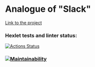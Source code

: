 # Analogue of "Slack"

[Link to the project](https://frontend-project-12-lpz4.onrender.com/)

### Hexlet tests and linter status:
[![Actions Status](https://github.com/bril95/frontend-project-12/actions/workflows/hexlet-check.yml/badge.svg)](https://github.com/bril95/frontend-project-12/actions)


### [![Maintainability](https://api.codeclimate.com/v1/badges/1c301d29fac780829cd7/maintainability)](https://codeclimate.com/github/bril95/frontend-project-12/maintainability)